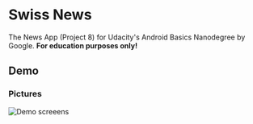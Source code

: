 # Swiss News

The News App (Project 8) for Udacity's Android Basics Nanodegree by Google. **For education purposes only!**

## Demo

### Pictures

![Demo screeens](https://c1.staticflickr.com/5/4213/34618184174_0a6b8bb04f_o.png)